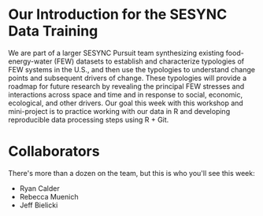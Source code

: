 # Our Introduction for the SESYNC Data Training

We are part of a larger SESYNC Pursuit team synthesizing existing food-energy-water (FEW) datasets to establish and characterize typologies of FEW systems in the U.S., and then use the typologies to understand change points and subsequent drivers of change. These typologies will provide a roadmap for future research by revealing the principal FEW stresses and interactions across space and time and in response to social, economic, ecological, and other drivers.
Our goal this week with this workshop and mini-project is to practice working with our data in R and developing reproducible data processing steps using R + Git.

# Collaborators
There's more than a dozen on the team, but this is who you'll see this week:
- Ryan Calder
- Rebecca Muenich
- Jeff Bielicki
